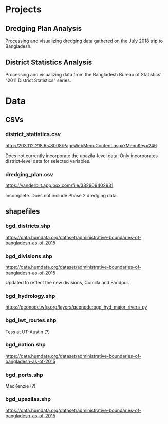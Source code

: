 # Projects

## Dredging Plan Analysis

Processing and visualizing dredging data gathered on the July 2018 trip to Bangladesh.

## District Statistics Analysis

Processing and visualizing data from the Bangladesh Bureau of Statistics' "2011 District Statistics" series.

# Data

## CSVs

### district_statistics.csv

http://203.112.218.65:8008/PageWebMenuContent.aspx?MenuKey=246

Does not currently incorporate the upazila-level data. Only incorporates district-level data for selected variables.

### dredging_plan.csv

https://vanderbilt.app.box.com/file/382909402931

Incomplete. Does not include Phase 2 dredging data.

## shapefiles

### bgd_districts.shp

https://data.humdata.org/dataset/administrative-boundaries-of-bangladesh-as-of-2015

### bgd_divisions.shp

https://data.humdata.org/dataset/administrative-boundaries-of-bangladesh-as-of-2015

Updated to reflect the new divisions, Comilla and Faridpur.

### bgd_hydrology.shp

https://geonode.wfp.org/layers/geonode:bgd_hyd_major_rivers_py

### bgd_iwt_routes.shp

Tess at UT-Austin (?)

### bgd_nation.shp

https://data.humdata.org/dataset/administrative-boundaries-of-bangladesh-as-of-2015

### bgd_ports.shp

MacKenzie (?)

### bgd_upazilas.shp

https://data.humdata.org/dataset/administrative-boundaries-of-bangladesh-as-of-2015
